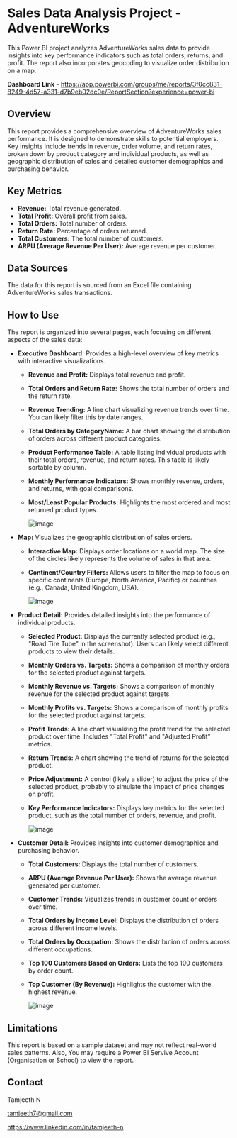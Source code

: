 # Sales Data Analysis Project - AdventureWorks
 
This Power BI project analyzes AdventureWorks sales data to provide insights into key performance indicators such as total orders, returns, and profit. The report also incorporates geocoding to visualize order distribution on a map.

**Dashboard Link** - https://app.powerbi.com/groups/me/reports/3f0cc831-8249-4d57-a331-d7b9eb02dc0e/ReportSection?experience=power-bi



 
## Overview
 
This report provides a comprehensive overview of AdventureWorks sales performance. It is designed to demonstrate skills to potential employers. Key insights include trends in revenue, order volume, and return rates, broken down by product category and individual products, as well as geographic distribution of sales and detailed customer demographics and purchasing behavior.
 
## Key Metrics
 
*   **Revenue:** Total revenue generated.
*   **Total Profit:** Overall profit from sales.
*   **Total Orders:** Total number of orders.
*   **Return Rate:** Percentage of orders returned.
*   **Total Customers:** The total number of customers.
*   **ARPU (Average Revenue Per User):** Average revenue per customer.
 
## Data Sources
 
The data for this report is sourced from an Excel file containing AdventureWorks sales transactions.
 
## How to Use
 
The report is organized into several pages, each focusing on different aspects of the sales data:
 
*   **Executive Dashboard:** Provides a high-level overview of key metrics with interactive visualizations.
    *   **Revenue and Profit:** Displays total revenue and profit.
    *   **Total Orders and Return Rate:** Shows the total number of orders and the return rate.
    *   **Revenue Trending:**  A line chart visualizing revenue trends over time.  You can likely filter this by date ranges.
    *   **Total Orders by CategoryName:** A bar chart showing the distribution of orders across different product categories.
    *   **Product Performance Table:**  A table listing individual products with their total orders, revenue, and return rates.  This table is likely sortable by column.
    *   **Monthly Performance Indicators:** Shows monthly revenue, orders, and returns, with goal comparisons.
    *   **Most/Least Popular Products:** Highlights the most ordered and most returned product types.


        ![image](https://github.com/user-attachments/assets/a2bcd0c5-6a49-43c1-b481-a83fe6a3d374)


 
*   **Map:**  Visualizes the geographic distribution of sales orders.
    *   **Interactive Map:** Displays order locations on a world map.  The size of the circles likely represents the volume of sales in that area.
    *   **Continent/Country Filters:**  Allows users to filter the map to focus on specific continents (Europe, North America, Pacific) or countries (e.g., Canada, United Kingdom, USA).

        ![image](https://github.com/user-attachments/assets/5d84c51b-dba0-4c3d-bbb4-21c04f0b211b)


 
*   **Product Detail:** Provides detailed insights into the performance of individual products.
    *   **Selected Product:**  Displays the currently selected product (e.g., "Road Tire Tube" in the screenshot).  Users can likely select different products to view their details.
    *   **Monthly Orders vs. Targets:** Shows a comparison of monthly orders for the selected product against targets.
    *   **Monthly Revenue vs. Targets:** Shows a comparison of monthly revenue for the selected product against targets.
    *   **Monthly Profits vs. Targets:** Shows a comparison of monthly profits for the selected product against targets.
    *   **Profit Trends:** A line chart visualizing the profit trend for the selected product over time.  Includes "Total Profit" and "Adjusted Profit" metrics.
    *   **Return Trends:** A chart showing the trend of returns for the selected product.
    *   **Price Adjustment:**  A control (likely a slider) to adjust the price of the selected product, probably to simulate the impact of price changes on profit.
    *   **Key Performance Indicators:** Displays key metrics for the selected product, such as the total number of orders, revenue, and profit.


         ![image](https://github.com/user-attachments/assets/87424caf-375e-4ef0-8973-df9f37f4ab0d)

 
*   **Customer Detail:**  Provides insights into customer demographics and purchasing behavior.
    *   **Total Customers:**  Displays the total number of customers.
    *   **ARPU (Average Revenue Per User):** Shows the average revenue generated per customer.
    *   **Customer Trends:**  Visualizes trends in customer count or orders over time.
    *   **Total Orders by Income Level:**  Displays the distribution of orders across different income levels.
    *   **Total Orders by Occupation:**  Shows the distribution of orders across different occupations.
    *   **Top 100 Customers Based on Orders:**  Lists the top 100 customers by order count.
    *   **Top Customer (By Revenue):**  Highlights the customer with the highest revenue.

         ![image](https://github.com/user-attachments/assets/4e7399fe-d7d4-4cf2-a479-be19f1db48a0)

  
## Limitations
 
This report is based on a sample dataset and may not reflect real-world sales patterns. Also, You may require a Power BI Servive Account (Organisation or School) to view the report.
 
## Contact
 
Tamjeeth N

tamjeeth7@gmail.com

https://www.linkedin.com/in/tamjeeth-n
